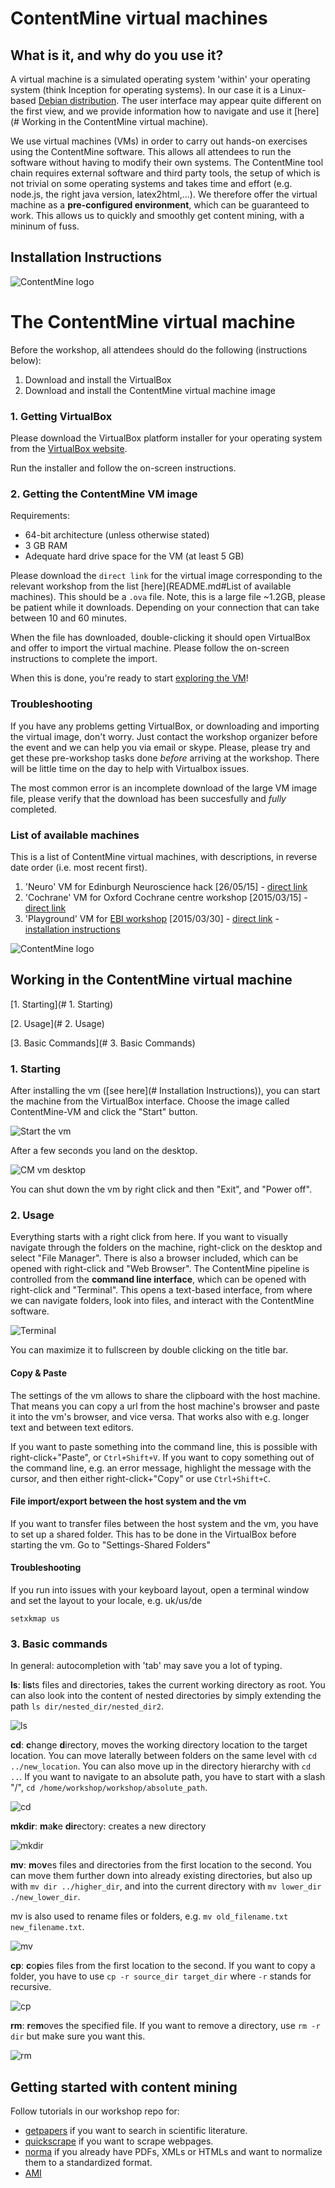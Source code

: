 # ContentMine virtual machines

## What is it, and why do you use it?

A virtual machine is a simulated operating system 'within' your operating system (think Inception for operating systems). In our case it is a Linux-based [Debian distribution](https://www.debian.org/). The user interface may appear quite different on the first view, and we provide information how to navigate and use it [here](# Working in the ContentMine virtual machine).

We use virtual machines (VMs) in order to carry out hands-on exercises using the ContentMine software. This allows all attendees to run the software without having to modify their own systems. The ContentMine tool chain requires external software and third party tools, the setup of which is not trivial on some operating systems and takes time and effort (e.g. node.js, the right java version, latex2html,...). We therefore offer the virtual machine as a **pre-configured environment**, which can be guaranteed to work. This allows us to quickly and smoothly get content mining, with a mininum of fuss.

## Installation Instructions
![ContentMine logo](https://github.com/ContentMine/assets/blob/master/png/Content_mine(small).png)

# The ContentMine virtual machine

Before the workshop, all attendees should do the following (instructions below):

1. Download and install the VirtualBox
2. Download and install the ContentMine virtual machine image

### 1. Getting VirtualBox

Please download the VirtualBox platform installer for your operating system from the [VirtualBox website](https://www.virtualbox.org/wiki/Downloads).

Run the installer and follow the on-screen instructions.

### 2. Getting the ContentMine VM image

Requirements:
* 64-bit architecture (unless otherwise stated)
* 3 GB RAM
* Adequate hard drive space for the VM (at least 5 GB)

Please download the `direct link` for the virtual image corresponding to the relevant workshop from the list [here](README.md#List of available machines). This should be a `.ova` file. Note, this is a large file ~1.2GB, please be patient while it downloads. Depending on your connection that can take between 10 and 60 minutes.

When the file has downloaded, double-clicking it should open VirtualBox and offer to import the virtual machine. Please follow the on-screen instructions to complete the import.

When this is done, you're ready to start [exploring the VM](../../../resources/images/software/vms/using_contentmine_vm.md)!

### Troubleshooting

If you have any problems getting VirtualBox, or downloading and importing the virtual image, don't worry. Just contact the workshop organizer before the event and we can help you via email or skype. Please, please try and get these pre-workshop tasks done _before_ arriving at the workshop. There will be little time on the day to help with Virtualbox issues.

The most common error is an incomplete download of the large VM image file, please verify that the download has been succesfully and _fully_ completed.

### List of available machines

This is a list of ContentMine virtual machines, with descriptions, in reverse date order (i.e. most recent first).

1. 'Neuro' VM for Edinburgh Neuroscience hack [26/05/15] - [direct link](https://www.dropbox.com/s/yes9af47fn8vnz7/ContentMine-VM.ova?dl=0)
2. 'Cochrane' VM for Oxford Cochrane centre workshop [2015/03/15] - [direct link](https://drive.google.com/file/d/0B6ChGXuXmOEDemRtb1JBakREYWc/view?usp=sharing)
3. 'Playground' VM for [EBI workshop](https://github.com/ContentMine/EBI_workshop_20150330) [2015/03/30] - [direct link](https://drive.google.com/uc?export=download&confirm=dp8f&id=0B6ChGXuXmOEDNWx2d0EwbDkyY00) - [installation instructions](https://github.com/ContentMine/EBI_workshop_20150330/blob/master/docs/pre-workshop_installation.pdf)


![ContentMine logo](https://github.com/ContentMine/assets/blob/master/png/Content_mine(small).png)


## Working in the ContentMine virtual machine

[1. Starting](# 1. Starting)

[2. Usage](# 2. Usage)

[3. Basic Commands](# 3. Basic Commands)

### 1. Starting

After installing the vm ([see here](# Installation Instructions)), you can start the machine from the VirtualBox interface. Choose the image called ContentMine-VM and click the "Start" button.

![Start the vm](../../../resources/images/software/vms/starting-vm.png)

After a few seconds you land on the desktop.

![CM vm desktop](../../../resources/images/software/vms/desktop.png)

You can shut down the vm by right click and then "Exit", and "Power off".

### 2. Usage

Everything starts with a right click from here. If you want to visually navigate through the folders on the machine, right-click on the desktop and select "File Manager". There is also a browser included, which can be opened with right-click and "Web Browser".
The ContentMine pipeline is controlled from the **command line interface**, which can be opened with right-click and "Terminal". This opens a text-based interface, from where we can navigate folders, look into files, and interact with the ContentMine software.

![Terminal](../../../resources/images/software/vms/terminal.png)

You can maximize it to fullscreen by double clicking on the title bar.

#### Copy & Paste

The settings of the vm allows to share the clipboard with the host machine. That means you can copy a url from the host machine's browser and paste it into the vm's browser, and vice versa. That works also with e.g. longer text and between text editors.

If you want to paste something into the command line, this is possible with right-click+"Paste", or ```Ctrl+Shift+V```. If you want to copy something out of the command line, e.g. an error message, highlight the message with the cursor, and then either right-click+"Copy" or use ```Ctrl+Shift+C```.

#### File import/export between the host system and the vm

If you want to transfer files between the host system and the vm, you have to set up a shared folder. This has to be done in the VirtualBox before starting the vm. Go to "Settings-Shared Folders"


#### Troubleshooting

If you run into issues with your keyboard layout, open a terminal window and set the layout to your locale, e.g. uk/us/de
```
setxkmap us
```


### 3. Basic commands

In general: autocompletion with 'tab' may save you a lot of typing.

**ls**: **l**i**s**ts files and directories, takes the current working directory as root. You can also look into the content of nested directories by simply extending the path ```ls dir/nested_dir/nested_dir2```.

![ls](../../../resources/images/software/vms/ls.png)

**cd**: **c**hange **d**irectory, moves the working directory location to the target location. You can move laterally between folders on the same level with ```cd ../new_location```. You can also move up in the directory hierarchy with ```cd ..```. If you want to navigate to an absolute path, you have to start with a slash "/", ```cd /home/workshop/workshop/absolute_path```.

![cd](../../../resources/images/software/vms/cd.png)

**mkdir**: **m**a**k**e **dir**ectory: creates a new directory

![mkdir](../../../resources/images/software/vms/mkdir.png)

**mv**: **m**o**v**es files and directories from the first location to the second. You can move them further down into already existing directories, but also up with ```mv dir ../higher_dir```, and into the current directory with ```mv lower_dir ./new_lower_dir```.

mv is also used to rename files or folders, e.g. ```mv old_filename.txt new_filename.txt```.

![mv](../../../resources/images/software/vms/mv.png)

**cp**: **c**o**p**ies files from the first location to the second. If you want to copy a folder, you have to use ```cp -r source_dir target_dir``` where ```-r``` stands for recursive.

![cp](../../../resources/images/software/vms/cp.png)

**rm**: **r**e**m**oves the specified file. If you want to remove a directory, use ```rm -r dir``` but make sure you want this.

![rm](../../../resources/images/software/vms/rm.png)

## Getting started with content mining

Follow tutorials in our workshop repo for:
* [getpapers](../getpapers/getpapers-tutorial.md) if you want to search in scientific literature.
* [quickscrape](../quickscrape/quickscrape-tutorial.md) if you want to scrape webpages.
* [norma](../norma/norma-tutorial.md) if you already have PDFs, XMLs or HTMLs and want to normalize them to a standardized format.
* [AMI](https://github.com/ContentMine/workshops/tree/master/sessions/demo_ami)
